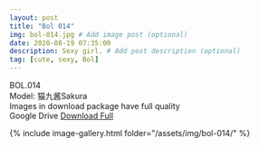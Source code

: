 ```yaml
---
layout: post
title: "Bol 014"
img: bol-014.jpg # Add image post (optional)
date: 2020-08-19 07:35:00
description: Sexy girl. # Add post description (optional)
tag: [cute, sexy, Bol]
---
```

BOL.014  
Model: 猫九酱Sakura                                                                       
Images in download package have full quality                    
Google Drive [Download Full](http://gestyy.com/ewM6C8)

{% include image-gallery.html folder="/assets/img/bol-014/" %}
